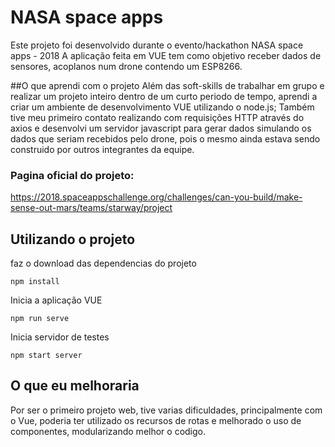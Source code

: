 # NASA space apps
Este projeto foi desenvolvido durante o evento/hackathon NASA space apps - 2018
A aplicação feita em VUE tem como objetivo receber dados de sensores, acoplanos num drone contendo um ESP8266.

##O que aprendi com o projeto
Além das soft-skills de trabalhar em grupo e realizar um projeto inteiro dentro de um curto periodo de tempo, aprendi a criar um ambiente de desenvolvimento VUE utilizando o node.js; Também tive meu primeiro contato realizando com requisições HTTP através do axios e desenvolvi um servidor javascript para gerar dados simulando os dados que seriam recebidos pelo drone, pois o mesmo ainda estava sendo construido por outros integrantes da equipe.

### Pagina oficial do projeto:
https://2018.spaceappschallenge.org/challenges/can-you-build/make-sense-out-mars/teams/starway/project

## Utilizando o projeto
faz o download das dependencias do projeto
```
npm install
```

Inicia a aplicação VUE
```
npm run serve
```
Inicia servidor de testes
```
npm start server
```

## O que eu melhoraria
Por ser o primeiro projeto web, tive varias dificuldades, principalmente com o Vue, poderia ter utilizado os recursos de rotas e melhorado o uso de componentes, modularizando melhor o codigo.
